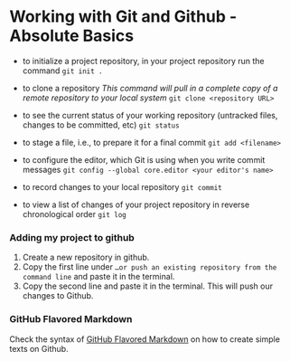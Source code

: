 # Working with Git and Github - Absolute Basics 

- to initialize a project repository, in your project repository run the command
`git init .`

- to clone a repository 
*This command will pull in a complete copy of a remote repository to your local system*
`git clone <repository URL>`

- to see the current status of your working repository (untracked files, changes to be committed, etc)
`git status`

- to stage a file, i.e., to prepare it for a final commit
`git add <filename>`

- to configure the editor, which Git is using when you write commit messages
`git config --global core.editor <your editor's name>`

- to record changes to your local repository
`git commit`

- to view a list of changes of your project repository in reverse chronological order
`git log`

### Adding my project to github
1. Create a new repository in github.
2. Copy the first line under `…or push an existing repository from the command line` and paste it in the terminal.
3. Copy the second line and paste it in the terminal. This will push our changes to Github.

### GitHub Flavored Markdown
Check the syntax of [GitHub Flavored Markdown](https://help.github.com/articles/basic-writing-and-formatting-syntax/) on how to create simple texts on Github.
